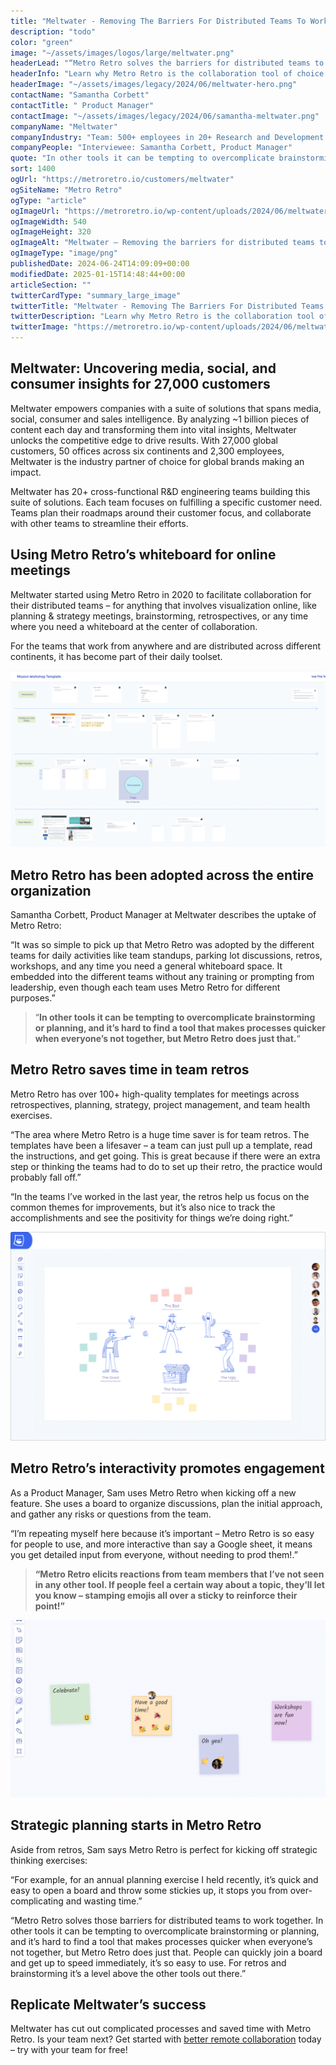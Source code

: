 ```yaml
---
title: "Meltwater - Removing The Barriers For Distributed Teams To Work Together"
description: "todo"
color: "green"
image: "~/assets/images/logos/large/meltwater.png"
headerLead: "“Metro Retro solves the barriers for distributed teams to work together”"
headerInfo: "Learn why Metro Retro is the collaboration tool of choice for 500+ engineers at Meltwater."
headerImage: "~/assets/images/legacy/2024/06/meltwater-hero.png"
contactName: "Samantha Corbett"
contactTitle: " Product Manager"
contactImage: "~/assets/images/legacy/2024/06/samantha-meltwater.png"
companyName: "Meltwater"
companyIndustry: "Team: 500+ employees in 20+ Research and Development teams"
companyPeople: "Interviewee: Samantha Corbett, Product Manager"
quote: "In other tools it can be tempting to overcomplicate brainstorming or planning, and it’s hard to find a tool that makes processes quicker when everyone’s not together, but Metro Retro does just that."
sort: 1400
ogUrl: "https://metroretro.io/customers/meltwater"
ogSiteName: "Metro Retro"
ogType: "article"
ogImageUrl: "https://metroretro.io/wp-content/uploads/2024/06/meltwater-cs-1.png"
ogImageWidth: 540
ogImageHeight: 320
ogImageAlt: "Meltwater – Removing the barriers for distributed teams to work together"
ogImageType: "image/png"
publishedDate: 2024-06-24T14:09:09+00:00
modifiedDate: 2025-01-15T14:48:44+00:00
articleSection: ""
twitterCardType: "summary_large_image"
twitterTitle: "Meltwater - Removing The Barriers For Distributed Teams To Work Together | Metro Retro"
twitterDescription: "Learn why Metro Retro is the collaboration tool of choice for 500+ engineers at Meltwater."
twitterImage: "https://metroretro.io/wp-content/uploads/2024/06/meltwater-cs-1.png"
---
```


## Meltwater: Uncovering media, social, and consumer insights for 27,000 customers

Meltwater empowers companies with a suite of solutions that spans media, social, consumer and sales intelligence. By analyzing ~1 billion pieces of content each day and transforming them into vital insights, Meltwater unlocks the competitive edge to drive results. With 27,000 global customers, 50 offices across six continents and 2,300 employees, Meltwater is the industry partner of choice for global brands making an impact.

Meltwater has 20+ cross-functional R&D engineering teams building this suite of solutions. Each team focuses on fulfilling a specific customer need. Teams plan their roadmaps around their customer focus, and collaborate with other teams to streamline their efforts.

## Using Metro Retro’s whiteboard for online meetings

Meltwater started using Metro Retro in 2020 to facilitate collaboration for their distributed teams – for anything that involves visualization online, like planning & strategy meetings, brainstorming, retrospectives, or any time where you need a whiteboard at the center of collaboration.

For the teams that work from anywhere and are distributed across different continents, it has become part of their daily toolset.

![](../../assets/images/legacy/2024/05/Screen-Shot-2024-03-25-at-2.52.36-PM-1024x574.png)

## Metro Retro has been adopted across the entire organization

Samantha Corbett, Product Manager at Meltwater describes the uptake of Metro Retro:

“It was so simple to pick up that Metro Retro was adopted by the different teams for daily activities like team standups, parking lot discussions, retros, workshops, and any time you need a general whiteboard space. It embedded into the different teams without any training or prompting from leadership, even though each team uses Metro Retro for different purposes.”

> “**In other tools it can be tempting to overcomplicate brainstorming or planning, and it’s hard to find a tool that makes processes quicker when everyone’s not together, but Metro Retro does just that.**“

## Metro Retro saves time in team retros

Metro Retro has over 100+ high-quality templates for meetings across retrospectives, planning, strategy, project management, and team health exercises.

“The area where Metro Retro is a huge time saver is for team retros. The templates have been a lifesaver – a team can just pull up a template, read the instructions, and get going. This is great because if there were an extra step or thinking the teams had to do to set up their retro, the practice would probably fall off.”

“In the teams I’ve worked in the last year, the retros help us focus on the common themes for improvements, but it’s also nice to track the accomplishments and see the positivity for things we’re doing right.”

![Sprint retrospective agenda retrospective template](../../assets/images/legacy/2024/04/The-good-the-bad-the-ugly-sprint-retrospective-template-1024x679.png)

## Metro Retro’s interactivity promotes engagement

As a Product Manager, Sam uses Metro Retro when kicking off a new feature. She uses a board to organize discussions, plan the initial approach, and gather any risks or questions from the team.

“I’m repeating myself here because it’s important – Metro Retro is so easy for people to use, and more interactive than say a Google sheet, it means you get detailed input from everyone, without needing to prod them!.”

> **“Metro Retro elicits reactions from team members that I’ve not seen in any other tool. If people feel a certain way about a topic, they’ll let you know – stamping emojis all over a sticky to reinforce their point!”**

![](../../assets/images/legacy/2023/05/61170472107ea3dbedbd78d0_Have-a-good-time-1024x577.png)

## Strategic planning starts in Metro Retro

Aside from retros, Sam says Metro Retro is perfect for kicking off strategic thinking exercises:

“For example, for an annual planning exercise I held recently, it’s quick and easy to open a board and throw some stickies up, it stops you from over-complicating and wasting time.”

“Metro Retro solves those barriers for distributed teams to work together. In other tools it can be tempting to overcomplicate brainstorming or planning, and it’s hard to find a tool that makes processes quicker when everyone’s not together, but Metro Retro does just that. People can quickly join a board and get up to speed immediately, it’s so easy to use. For retros and brainstorming it’s a level above the other tools out there.”

## Replicate Meltwater’s success

Meltwater has cut out complicated processes and saved time with Metro Retro. Is your team next? Get started with [better remote collaboration](/remote-collaboration) today – try with your team for free!
